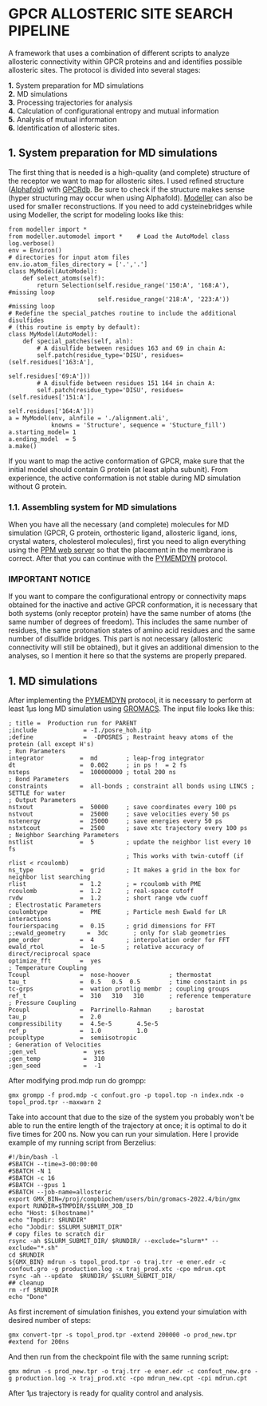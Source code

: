 # GPCR ALLOSTERIC SITE SEARCH PIPELINE #

A framework that uses a combination of different scripts to analyze allosteric connectivity within GPCR proteins and and identifies possible allosteric sites. 
The protocol is divided into several stages:

**1.** System preparation for MD simulations  
**2.** MD simulations  
**3.** Processing trajectories for analysis  
**4.** Calculation of configurational entropy and mutual information  
**5.** Analysis of mutual information  
**6.** Identification of allosteric sites.  


## 1. System preparation for MD simulations ##

The first thing that is needed is a high-quality (and complete) structure of the receptor we want to map for allosteric sites. 
I used refined structure ([Alphafold](https://alphafold.ebi.ac.uk/)) with [GPCRdb](https://gpcrdb.org/). Be sure to check if the structure makes sense (hyper structuring may occur when using Alphafold).
[Modeller](https://salilab.org/modeller/) can also be used for smaller reconstructions. If you need to add cysteine ​​bridges while using Modeller, the script for modeling looks like this:

~~~
from modeller import *
from modeller.automodel import *    # Load the AutoModel class
log.verbose()
env = Environ()
# directories for input atom files
env.io.atom_files_directory = ['.','.']
class MyModel(AutoModel):
    def select_atoms(self):
        return Selection(self.residue_range('150:A', '168:A'),      #missing loop
                         self.residue_range('218:A', '223:A'))      #missing loop
# Redefine the special_patches routine to include the additional disulfides
# (this routine is empty by default):
class MyModel(AutoModel):
    def special_patches(self, aln):
        # A disulfide between residues 163 and 69 in chain A:
        self.patch(residue_type='DISU', residues=(self.residues['163:A'],
                                                  self.residues['69:A']))
        # A disulfide between residues 151 164 in chain A:
        self.patch(residue_type='DISU', residues=(self.residues['151:A'],
                                                  self.residues['164:A']))
a = MyModel(env, alnfile = './alignment.ali',
            knowns = 'Structure', sequence = 'Stucture_fill')
a.starting_model= 1
a.ending_model  = 5
a.make()
~~~

If you want to map the active conformation of GPCR, make sure that the initial model should contain G protein (at least alpha subunit). From experience, the active conformation is not stable during MD simulation without G protein.

### 1.1. Assembling system for MD simulations ###
When you have all the necessary (and complete) molecules for MD simulation (GPCR, G protein, orthosteric ligand, allosteric ligand, ions, crystal waters, cholesterol molecules), first you need to align everything using the [PPM web server](https://opm.phar.umich.edu/ppm_server) so that the placement in the membrane is correct. 
After that you can continue with the [PYMEMDYN](https://github.com/GPCR-ModSim/pymemdyn) protocol.

### IMPORTANT NOTICE ### 
If you want to compare the configurational entropy or connectivity maps obtained for the inactive and active GPCR conformation, it is necessary that both systems (only receptor protein) have the same number of atoms (the same number of degrees of freedom). This includes the same number of residues, the same protonation states of amino acid residues and the same number of disulfide bridges.
This part is not necessary (allosteric connectivity will still be obtained), but it gives an additional dimension to the analyses, so I mention it here so that the systems are properly prepared.


## 1. MD simulations ##
After implementing the [PYMEMDYN](https://github.com/GPCR-ModSim/pymemdyn) protocol, it is necessary to perform  at least 1μs long MD simulation using [GROMACS](https://www.gromacs.org/). The input file looks like this:

~~~
; title =  Production run for PARENT
;include             = -I./posre_hoh.itp
;define              =  -DPOSRES ; Restraint heavy atoms of the protein (all except H's)
; Run Parameters
integrator          =  md        ; leap-frog integrator
dt                  =  0.002     ; in ps !  = 2 fs
nsteps              =  100000000 ; total 200 ns
; Bond Parameters
constraints         =  all-bonds ; constraint all bonds using LINCS ; SETTLE for water
; Output Parameters
nstxout             =  50000     ; save coordinates every 100 ps
nstvout             =  25000     ; save velocities every 50 ps
nstenergy           =  25000     ; save energies every 50 ps
nstxtcout           =  2500      ; save xtc trajectory every 100 ps
; Neighbor Searching Parameters
nstlist             =  5         ; update the neighbor list every 10 fs
                                 ; This works with twin-cutoff (if rlist < rcoulomb)
ns_type             =  grid      ; It makes a grid in the box for neighbor list searching
rlist               =  1.2       ; = rcoulomb with PME
rcoulomb            =  1.2       ; real-space cutoff
rvdw                =  1.2       ; short range vdw cuoff
; Electrostatic Parameters
coulombtype         =  PME       ; Particle mesh Ewald for LR interactions
fourierspacing      =  0.15      ; grid dimensions for FFT
;;ewald_geometry      =  3dc       ; only for slab geometries
pme_order           =  4         ; interpolation order for FFT
ewald_rtol          =  1e-5      ; relative accuracy of direct/reciprocal space
optimize_fft        =  yes
; Temperature Coupling
Tcoupl              =  nose-hoover           ; thermostat
tau_t               =  0.5   0.5  0.5        ; time constaint in ps
tc-grps             =  wation protlig membr  ; coupling groups
ref_t               =  310   310   310       ; reference temperature
; Pressure Coupling
Pcoupl              =  Parrinello-Rahman     ; barostat
tau_p               =  2.0
compressibility     =  4.5e-5       4.5e-5
ref_p               =  1.0          1.0
pcoupltype          =  semiisotropic
; Generation of Velocities
;gen_vel             =  yes
;gen_temp            =  310
;gen_seed            =  -1
~~~

After modifying prod.mdp run do grompp:
~~~
gmx grompp -f prod.mdp -c confout.gro -p topol.top -n index.ndx -o topol_prod.tpr --maxwarn 2
~~~

Take into account that due to the size of the system you probably won't be able to run the entire length of the trajectory at once; it is optimal to do it five times for 200 ns.
Now you can run your simulation. Here I provide example of my running script from Berzelius:
~~~
#!/bin/bash -l
#SBATCH --time=3-00:00:00
#SBATCH -N 1
#SBATCH -c 16
#SBATCH --gpus 1
#SBATCH --job-name=allosteric
export GMX_BIN=/proj/compbiochem/users/bin/gromacs-2022.4/bin/gmx
export RUNDIR=$TMPDIR/$SLURM_JOB_ID
echo "Host: $(hostname)"
echo "Tmpdir: $RUNDIR"
echo "Jobdir: $SLURM_SUBMIT_DIR"
# copy files to scratch dir
rsync -ah $SLURM_SUBMIT_DIR/ $RUNDIR/ --exclude="slurm*" --exclude="*.sh"
cd $RUNDIR
${GMX_BIN} mdrun -s topol_prod.tpr -o traj.trr -e ener.edr -c confout.gro -g production.log -x traj_prod.xtc -cpo mdrun.cpt
rsync -ah --update  $RUNDIR/ $SLURM_SUBMIT_DIR/
## cleanup
rm -rf $RUNDIR
echo "Done"
~~~

As first increment of simulation finishes, you extend your simulation with desired number of steps:
~~~
gmx convert-tpr -s topol_prod.tpr -extend 200000 -o prod_new.tpr #extend for 200ns
~~~
And then run from the checkpoint file with the same running script:
~~~
gmx mdrun -s prod_new.tpr -o traj.trr -e ener.edr -c confout_new.gro -g production.log -x traj_prod.xtc -cpo mdrun_new.cpt -cpi mdrun.cpt
~~~

After 1μs trajectory is ready for quality control and analysis. 






